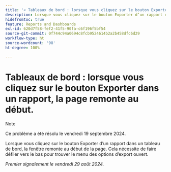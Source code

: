 ```yaml
---
title: '« Tableaux de bord : lorsque vous cliquez sur le bouton Exporter dans un rapport, la page remonte au début. »'
description: Lorsque vous cliquez sur le bouton Exporter d’un rapport dans un tableau de bord, la fenêtre remonte au début de la page. Cela nécessite de faire défiler vers le bas pour trouver le menu des options d’export ouvert.
hidefromtoc: true
feature: Reports and Dashboards
exl-id: 620d7f58-fef2-41f5-90fa-c6f196f5bf54
source-git-commit: 0f744c94a0694c8fcb9524614b2a2b458dfc6d29
workflow-type: ht
source-wordcount: '98'
ht-degree: 100%

---
```


# Tableaux de bord : lorsque vous cliquez sur le bouton Exporter dans un rapport, la page remonte au début.

>[!NOTE]
>
>Ce problème a été résolu le vendredi 19 septembre 2024.

Lorsque vous cliquez sur le bouton Exporter d’un rapport dans un tableau de bord, la fenêtre remonte au début de la page. Cela nécessite de faire défiler vers le bas pour trouver le menu des options d’export ouvert.

_Premier signalement le vendredi 29 août 2024._
